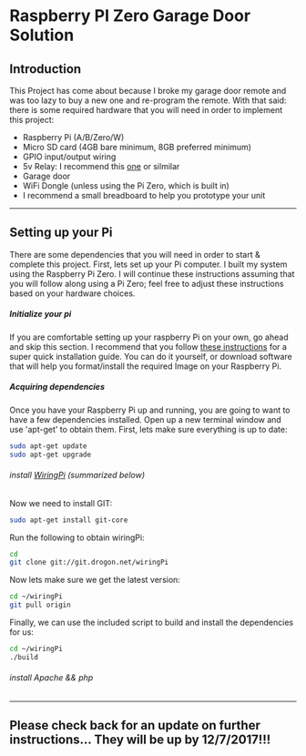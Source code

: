 # Raspberry PI Zero Garage Door Solution 
## Introduction
This Project has come about because I broke my garage door remote and was too lazy to buy a new one and re-program the remote. 
With that said: there is some required hardware that you will need in order to implement this project:

 - Raspberry Pi (A/B/Zero/W)
 - Micro SD card (4GB bare minimum, 8GB preferred minimum)
 - GPIO input/output wiring
 - 5v Relay: I recommend this [one](https://www.amazon.com/dp/B00VH8926C/ref=asc_df_B00VH8926C5292177/?tag=hyprod-20&creative=395033&creativeASIN=B00VH8926C&linkCode=df0&hvadid=196274408286&hvpos=1o4&hvnetw=g&hvrand=8617023651448850265&hvpone=&hvptwo=&hvqmt=&hvdev=c&hvdvcmdl=&hvlocint=&hvlocphy=9030088&hvtargid=pla-315539484865)  or silmilar
 - Garage door
 - WiFi Dongle (unless using the Pi Zero, which is built in)
 - I recommend a small breadboard to help you prototype your unit
********************************************
## Setting up your Pi
There are some dependencies that you will need in order to start & complete this project. First, lets set up your Pi computer. I built my system using the Raspberry Pi Zero. I will continue these instructions assuming that you will follow along using a Pi Zero; feel free to adjust these instructions based on your hardware choices. 

##### Initialize your pi 
If you are comfortable setting up your raspberry Pi on your own, go ahead and skip this section. I recommend that you follow [these instructions](https://www.raspberrypi.org/documentation/installation/) for a super quick installation guide. You can do it yourself, or download software that will help you format/install the required Image on your Raspberry Pi. 
##### Acquiring dependencies
Once you have your Raspberry Pi up and running, you are going to want to have a few dependencies installed. Open up a new terminal window and use 'apt-get' to obtain them. First, lets make sure everything is up to date:
```sh
sudo apt-get update
sudo apt-get upgrade
```
###### install [WiringPi](http://wiringpi.com/download-and-install/) (summarized below)
Now we need to install GIT:
```sh
sudo apt-get install git-core
```
Run the following to obtain wiringPi:
```sh
cd
git clone git://git.drogon.net/wiringPi
```
Now lets make sure we get the latest version:
```sh
cd ~/wiringPi
git pull origin
```
Finally, we can use the included script to build and install the dependencies for us:
```sh
cd ~/wiringPi
./build
```
###### install Apache && php
********************************************
## Please check back for an update on further instructions... They will be up by 12/7/2017!!!
